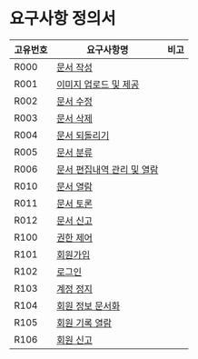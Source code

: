 ﻿요구사항 정의서
===============  
  
|고유번호|요구사항명|비고
|---|---|---|
|R000|[문서 작성](./specification/R000.md)||
|R001|[이미지 업로드 및 제공](./specification/R001.md)||
|R002|[문서 수정](./specification/R002.md)||
|R003|[문서 삭제](./specification/R003.md)||
|R004|[문서 되돌리기](./specification/R004.md)||
|R005|[문서 분류](./specification/R005.md)||
|R006|[문서 편집내역 관리 및 열람](./specification/R006.md)||
|R010|[문서 열람](./specification/R010.md)||
|R011|[문서 토론](./specification/R011.md)||
|R012|[문서 신고](./specification/R012.md)||
|R100|[권한 제어](./specification/R100.md)||
|R101|[회원가입](./specification/R101.md)||
|R102|[로그인](./specification/R102.md)||
|R103|[계정 정지](./specification/R103.md)||
|R104|[회원 정보 문서화](./specification/R104.md)||
|R105|[회원 기록 열람](./specification/R105.md)||
|R106|[회원 신고](./specification/R106.md)||
